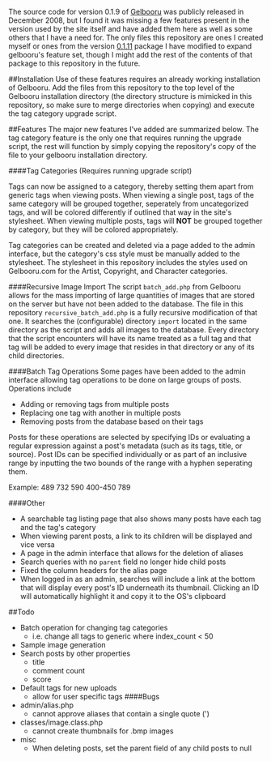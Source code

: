 The source code for version 0.1.9 of [Gelbooru](https://gelbooru.com) was publicly released in December 2008, but I found it was missing a few features present in the version used by the site itself and have added them here as well as some others that I have a need for. The only files this repository are ones I created myself or ones from the version [0.1.11](https://gelbooru.com/index.php?page=forum&s=view&id=99&pid=0) package I have modified to expand gelbooru's feature set, though I might add the rest of the contents of that package to this repository in the future.

##Installation
Use of these features requires an already working installation of Gelbooru. Add the files from this repository to the top level of the Gelbooru installation directory (the directory structure is mimicked in this repository, so make sure to merge directories when copying) and execute the tag category upgrade script.

##Features
The major new features I've added are summarized below. The tag category feature is the only one that requires running the upgrade script, the rest will function by simply copying the repository's copy of the file to your gelbooru installation directory.

####Tag Categories
(Requires running upgrade script)

Tags can now be assigned to a category, thereby setting them apart from generic tags when viewing posts. When viewing a single post, tags of the same category will be grouped together, seperately from uncategorized tags, and will be colored differently if outlined that way in the site's stylesheet. When viewing multiple posts, tags will __NOT__ be grouped together by category, but they will be colored appropriately.

Tag categories can be created and deleted via a page added to the admin interface, but the category's css style must be manually added to the stylesheet. The stylesheet in this repository includes the styles used on Gelbooru.com for the Artist, Copyright, and Character categories.

####Recursive Image Import
The script `batch_add.php` from Gelbooru allows for the mass importing of large quantities of images that are stored on the server but have not been added to the database. The file in this repository `recursive_batch_add.php` is a fully recursive modification of that one. It searches the (configurable) directory `import` located in the same directory as the script and adds all images to the database. Every directory that the script encounters will have its name treated as a full tag and that tag will be added to every image that resides in that directory or any of its child directories.

####Batch Tag Operations
Some pages have been added to the admin interface allowing tag operations to be done on large groups of posts. Operations include

* Adding or removing tags from multiple posts
* Replacing one tag with another in multiple posts
* Removing posts from the database based on their tags

Posts for these operations are selected by specifying IDs or evaluating a regular expression against a post's metadata (such as its tags, title, or source). Post IDs can be specified individually or as part of an inclusive range by inputting the two bounds of the range with a hyphen seperating them.

Example:
  489 732 590 400-450 789

####Other
* A searchable tag listing page that also shows many posts have each tag and the tag's category
* When viewing parent posts, a link to its children will be displayed and vice versa
* A page in the admin interface that allows for the deletion of aliases
* Search queries with no `parent` field no longer hide child posts
* Fixed the column headers for the alias page
* When logged in as an admin, searches will include a link at the bottom that will display every post's ID underneath its thumbnail. Clicking an ID will automatically highlight it and copy it to the OS's clipboard

##Todo
* Batch operation for changing tag categories
  * i.e. change all tags to generic where index_count < 50
* Sample image generation
* Search posts by other properties
  * title
  * comment count
  * score
* Default tags for new uploads
  * allow for user specific tags
####Bugs
* admin/alias.php
  * cannot approve aliases that contain a single quote (')
* classes/image.class.php
  * cannot create thumbnails for .bmp images
* misc
  * When deleting posts, set the parent field of any child posts to null
